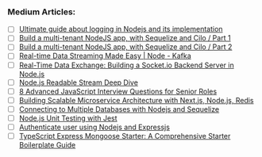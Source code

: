 
### Medium Articles:

- [ ] [Ultimate guide about logging in Nodejs and its implementation](https://ritikchourasiya.medium.com/ultimate-guide-about-logging-in-nodejs-and-its-implementation-db593d8ddb54)
- [ ] [Build a multi-tenant NodeJS app, with Sequelize and Cilo / Part 1](https://medium.com/@badenjki/build-a-multi-tenant-nodejs-app-with-sequelize-and-cilo-part-1-7f886c30b89c)
- [ ] [Build a multi-tenant NodeJS app, with Sequelize and Cilo / Part 2](https://medium.com/@badenjki/build-a-multi-tenant-nodejs-app-with-cilo-and-cilo-part-2-b50588d6eb30)
- [ ] [Real-time Data Streaming Made Easy | Node - Kafka](https://medium.com/@adarsh_d/real-time-data-streaming-made-easy-node-kafka-660bb161e426)
- [ ] [Real-Time Data Exchange: Building a Socket.io Backend Server in Node.js](https://medium.com/@ritikkhndelwal/real-time-data-exchange-building-a-socket-io-backend-server-in-node-js-aff454f13683)
- [ ] [Node.js Readable Stream Deep Dive](https://medium.com/@JavaScript-World/node-js-readable-stream-deep-dive-480522b20c18)
- [ ] [8 Advanced JavaScript Interview Questions for Senior Roles](https://levelup.gitconnected.com/8-advanced-javascript-interview-questions-for-senior-roles-c59e1b0f83e1)
- [ ] [Building Scalable Microservice Architecture with Next.js, Node.js, Redis](https://mostafizur99.medium.com/building-scalable-microservice-architecture-with-next-js-node-js-redis-bec0e737f758)
- [ ] [Connecting to Multiple Databases with Nodejs and Sequelize](https://javascript.plainenglish.io/connecting-to-multiple-databases-with-nodejs-and-sequelize-4cd9224e6a4d)
- [ ] [Node.js Unit Testing with Jest](https://medium.com/@ben.dev.io/node-js-unit-testing-with-jest-b7042d7c2ad0)
- [ ] [Authenticate user using Nodejs and Expressjs](https://medium.com/@Mohammed_Taherali/authenticate-user-using-nodejs-and-expressjs-745526449331)
- [ ] [TypeScript Express Mongoose Starter: A Comprehensive Starter Boilerplate Guide](https://medium.com/@ahmadjoya/typescript-express-mongoose-starter-a-comprehensive-starter-boilerplate-guide-6471e6f13e3c)
